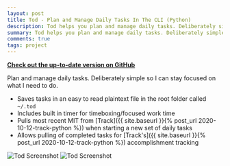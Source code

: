 ```yaml
---
layout: post
title: Tod - Plan and Manage Daily Tasks In The CLI (Python)
description: Tod helps you plan and manage daily tasks. Deliberately simple so I can stay focused on what I need to do.
summary: Tod helps you plan and manage daily tasks. Deliberately simple so I can stay focused on what I need to do.
comments: true
tags: project
---
```


[**Check out the up-to-date version on GitHub**](https://github.com/milofultz/tod)

Plan and manage daily tasks. Deliberately simple so I can stay focused on what I need to do.

* Saves tasks in an easy to read plaintext file in the root folder called `~/.tod`
* Includes built in timer for timeboxing/focused work time
* Pulls most recent MIT from [Track]({{ site.baseurl }}{% post_url 2020-10-12-track-python %}) when starting a new set of daily tasks
* Allows pulling of completed tasks for [Track's]({{ site.baseurl }}{% post_url 2020-10-12-track-python %}) accomplishment tracking

![Tod Screenshot]({{site.url}}/assets/20201017tod/tod1.png)
![Tod Screenshot]({{site.url}}/assets/20201017tod/tod2.png)

<!-- - _202XXXXX: Update format_ -->